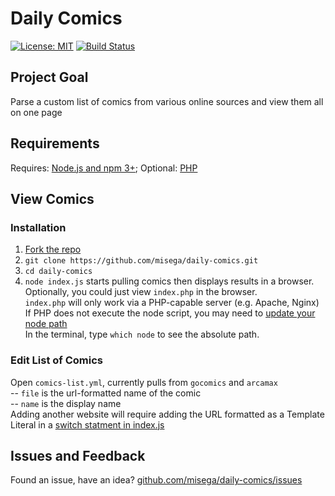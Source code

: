 # Daily Comics

[![License: MIT](https://img.shields.io/badge/License-MIT-blue.svg)](https://opensource.org/licenses/MIT)
[![Build Status](https://david-dm.org/misega/daily-comics.svg)](https://david-dm.org/misega/daily-comics)

## Project Goal
Parse a custom list of comics from various online sources and view them all on one page

## Requirements
Requires: [Node.js and npm 3+](https://docs.npmjs.com/getting-started/installing-node); Optional: [PHP](http://www.php.net/)

## View Comics
### Installation
1. [Fork the repo](https://github.com/misega/daily-comics/fork)
1. `git clone https://github.com/misega/daily-comics.git`
1. `cd daily-comics`
1. `node index.js` starts pulling comics then displays results in a browser.<br>
    Optionally, you could just view `index.php` in the browser.<br>
    `index.php` will only work via a PHP-capable server (e.g. Apache, Nginx)<br>
    If PHP does not execute the node script, you may need to [update your node path](https://github.com/misega/daily-comics/blob/master/index.php#L3)<br>
    In the terminal, type `which node` to see the absolute path.

### Edit List of Comics

Open `comics-list.yml`, currently pulls from `gocomics` and `arcamax`<br>
 -- `file` is the url-formatted name of the comic<br>
 -- `name` is the display name<br>
Adding another website will require adding the URL formatted as a Template Literal in a [switch statment in index.js](https://github.com/misega/daily-comics/blob/master/index.js#L52-L61)


## Issues and Feedback
Found an issue, have an idea? [github.com/misega/daily-comics/issues](https://github.com/misega/daily-comics/issues)
